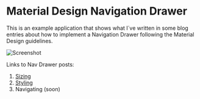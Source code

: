 # Material Design Navigation Drawer

This is an example application that shows what I´ve written in some blog entries about how to implement a Navigation Drawer following the Material Design guidelines.

![Screenshot](https://lh6.googleusercontent.com/BacAHPhR0buqcCrnz2lA-YMo8BQGvjD8kP3ORs3IPq7FrCHqzOAA5lFAictsjtegCrceHYkFgqockRI=w1896-h875)

Links to Nav Drawer posts:

1. [Sizing](http://goo.gl/Zc3kMT)
2. [Styling](http://goo.gl/rTS3MF)
3. Navigating (soon)


